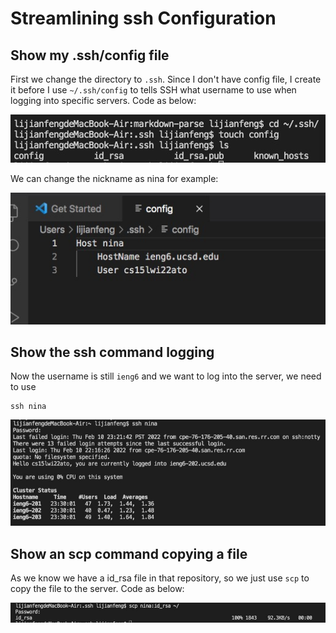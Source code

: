 # Streamlining ssh Configuration

## Show my .ssh/config file
First we change the directory to `.ssh`.
Since I don't have config file, I create it before I use `~/.ssh/config` to tells SSH what username to use when logging into specific servers.
Code as below:

![Image](/pictures/lab3pic1.jpg)

We can change the nickname as nina for example:

![Image](/pictures/lab3pic5.jpg)

## Show the ssh command logging 
Now the username is still `ieng6` and we want to log into the server, we need to use 
```
ssh nina
```
![Image](/pictures/lab3pic2.jpg)

## Show an scp command copying a file

As we know we have a id_rsa file in that repository, so we just use `scp` to copy the file to the server.
Code as below:

![Image](/pictures/lab3pic4.jpg)

